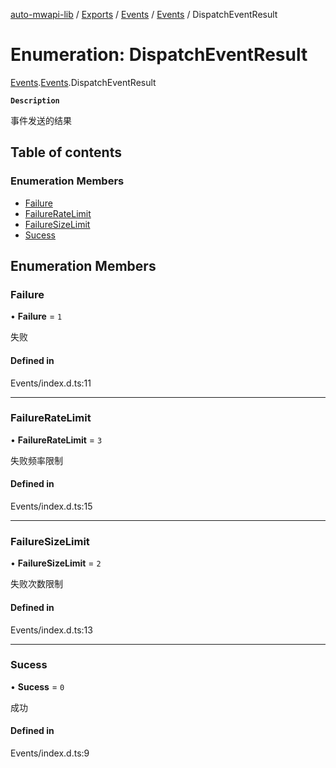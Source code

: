 [auto-mwapi-lib](../README.md) / [Exports](../modules.md) / [Events](../modules/Events.md) / [Events](../modules/Events.Events.md) / DispatchEventResult

# Enumeration: DispatchEventResult

[Events](../modules/Events.md).[Events](../modules/Events.Events.md).DispatchEventResult

**`Description`**

事件发送的结果

## Table of contents

### Enumeration Members

- [Failure](Events.Events.DispatchEventResult.md#failure)
- [FailureRateLimit](Events.Events.DispatchEventResult.md#failureratelimit)
- [FailureSizeLimit](Events.Events.DispatchEventResult.md#failuresizelimit)
- [Sucess](Events.Events.DispatchEventResult.md#sucess)

## Enumeration Members

### Failure

• **Failure** = ``1``

失败

#### Defined in

Events/index.d.ts:11

___

### FailureRateLimit

• **FailureRateLimit** = ``3``

失败频率限制

#### Defined in

Events/index.d.ts:15

___

### FailureSizeLimit

• **FailureSizeLimit** = ``2``

失败次数限制

#### Defined in

Events/index.d.ts:13

___

### Sucess

• **Sucess** = ``0``

成功

#### Defined in

Events/index.d.ts:9
